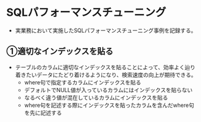 # SQLパフォーマンスチューニング
- 実業務において実施したSQLパフォーマンスチューニング事例を記録する。
## ①適切なインデックスを貼る 
- テーブルのカラムに適切なインデックスを貼ることによって、効率よく辿り着きたいデータにたどり着けるようになり、検索速度の向上が期待できる。
  - where句で指定するカラムにインデックスを貼る
  - デフォルトでNULL値が入っているカラムにはインデックスを貼らない
  - なるべく違う値が混在しているカラムにインデックスを貼る
  - where句を記述する際にインデックスを貼ったカラムを含んだwhere句を先に記述する
  
